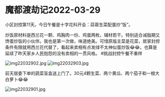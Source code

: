 # 魔都渡劫记2022-03-29

小区封控第11天。今日午餐是十字花科开会：蒜蓉生菜配蛋炒“饭”。

炒饭原材料是西兰花一颗、鸡胸肉一份、鸡蛋两枚，辅材若干。特别适合减脂期又馋蛋炒饭的小伙伴。我也是第一次做，味道绝美。可惜原版主菜是花菜，居家封控条件有限就用西兰花代替了，看起来卖相有点发绿不太神似蛋炒饭😂😂。也算是延续了昨天家乡人民抱怨的没有卖相的一贯风格。 #挑战封控午餐不重样

<img decoding="async" src="https://i0.wp.com/s2.loli.net/2022/04/30/NZKceUD9fBxMkJ6.jpg?w=640&#038;ssl=1" alt="img22032902.jpg" data-recalc-dims="1" />
<img decoding="async" src="https://i0.wp.com/s2.loli.net/2022/04/30/k3r5vAJDsNmGMUx.jpg?w=640&#038;ssl=1" alt="img22032903.jpg" data-recalc-dims="1" />

前天居委下单的蔬菜盲盒送上门了。30元4颗生菜、两个黄瓜、两个茄子和一根大白萝卜😂😂

<img decoding="async" src="https://i0.wp.com/s2.loli.net/2022/04/30/Vzia6byYsA4Roxn.jpg?w=640&#038;ssl=1" alt="img22032901.jpg" data-recalc-dims="1" />

